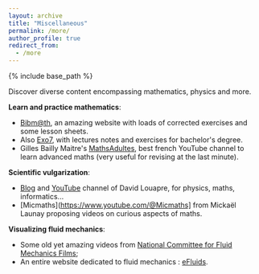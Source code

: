 ```yaml
---
layout: archive
title: "Miscellaneous"
permalink: /more/
author_profile: true
redirect_from:
  - /more
---
```


{% include base_path %}

Discover diverse content encompassing mathematics, physics and more.

<b>Learn and practice mathematics</b>:
- [Bibm@th](https://www.bibmath.net), an amazing website with loads of corrected exercises and some lesson sheets.
- Also [Exo7](http://exo7.emath.fr), with lectures notes and exercises for bachelor's degree.
- Gilles Bailly Maitre's [MathsAdultes](https://www.youtube.com/channel/UC9Vaxx3-gWuBxt38pao4XCQ), best french YouTube channel to learn advanced maths (very useful for revising at the last minute).

<b>Scientific vulgarization</b>:
- [Blog](https://scienceetonnante.com) and [YouTube](https://www.youtube.com/channel/UCaNlbnghtwlsGF-KzAFThqA) channel of David Louapre, for physics, maths, informatics...
- [Micmaths](https://www.youtube.com/@Micmaths] from Mickaël Launay proposing videos on curious aspects of maths.

<b>Visualizing fluid mechanics</b>:
- Some old yet amazing videos from [National Committee for Fluid Mechanics Films](https://web.mit.edu/hml/ncfmf.html);
- An entire website dedicated to fluid mechanics : [eFluids](http://www.efluids.com).
